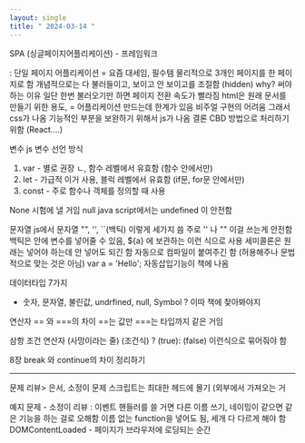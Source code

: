 ```yaml
---
layout: single
title: " 2024-03-14 " 
---
```


SPA (싱글페이지어플리케이션) - 프레임워크

: 단일 페이지 어플리케이션 = 요즘 대세임, 필수템
물리적으로 3개인 페이지를 한 페이지로 함
개념적으로는 다 불러들이고, 보이고 안 보이고를 조절함 (hidden)
why? 써야 하는 이유
일단 한번 불러오기만 하면 페이지 전환 속도가 빨라짐
html은 원래 문서를 만들기 위한 용도, = 어플리케이션 만드는데 한계가 있음
비주얼 구현의 어려움
그래서 css가 나옴
기능적인 부분을 보완하기 위해서 js가 나옴
결론 CBD 방법으로 처리하기 위함 (React....)

변수
js 변수 선언 방식
1) var - 별로 권장 ㄴ, 함수 레벨에서 유효함 (함수 안에서만)
2) let - 가급적 이거 사용, 블럭 레벨에서 유효함 (if문, for문 안에서만)
3) const - 주로 함수나 객체를 정의할 때 사용

None 시험에 낼 거임
null
java script에서는 undefined 이 안전함

문자열
js에서 문자열 "", '', ``(백틱) 이렇게 세가지 씀
주로 '' 나 "" 이걸 쓰는게 안전함
백틱은 안에 변수를 넣어줄 수 있음, ${a} 에 보관하는 이런 식으로 사용
세미콜론은 원래는 넣어야 하는데 안 넣어도 되긴 함
자동으로 컴파일이 붙여주긴 함 (허용해주나 문법적으로 맞는 것은 아님)
var a = 'Hello';
자동삽입기능이 책에 나옴

데이터타입 7가지
- 숫자, 문자열, 불린값, undrfined, null, Symbol ? 이따 책에 찾아봐야지

연산자
== 와 ===의 차이 
==는 값만 ===는 타입까지 같은 거임

삼항 조건 연산자 (사망이라는 줄)
(조건식) ? (true): (false) 
이런식으로 묶어줘야 함
 
8장
break 와 continue의 차이 정리하기

--------------------------------------------------------

문제 리뷰> 은서, 소정이 문제
스크립트는 최대한 헤드에 몰기 (외부에서 가져오는 거

예지 문제 - 소정이 리뷰 : 이벤트 핸들러를 쓸 거면 다른 이름 쓰기, 네이밍이 같으면 같은 기능을 하는 걸로 오해함
이름 없는 function을 넣어도 됨, 세개 다 다르게 해야 함
DOMContentLoaded - 페이지가 브라우저에 로딩되는 순간 

